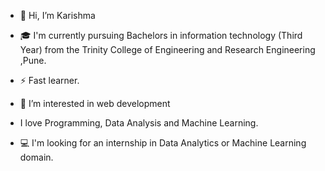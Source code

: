 - 👋 Hi, I’m Karishma
- 🎓 I'm currently pursuing Bachelors in information technology (Third Year) from the Trinity College of Engineering and Research
Engineering ,Pune.
- ⚡️ Fast learner.

- 👀 I’m interested in web development

- I love Programming, Data Analysis and Machine Learning.

- 💻 I'm looking for an internship in Data Analytics or Machine Learning domain.


<!---
KarishmaCh/KarishmaCh is a ✨ special ✨ repository because its `README.md` (this file) appears on your GitHub profile.
You can click the Preview link to take a look at your changes.
--->
